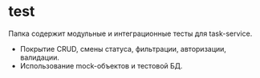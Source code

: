 # test

Папка содержит модульные и интеграционные тесты для task-service.

- Покрытие CRUD, смены статуса, фильтрации, авторизации, валидации.
- Использование mock-объектов и тестовой БД.
